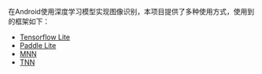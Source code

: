 在Android使用深度学习模型实现图像识别，本项目提供了多种使用方式，使用到的框架如下：
 - [Tensorflow Lite](https://github.com/yeyupiaoling/ClassificationForAndroid/tree/master/TFLiteClassification)
 - [Paddle Lite](https://github.com/yeyupiaoling/ClassificationForAndroid/tree/master/PaddleLiteClassification)
 - [MNN](https://github.com/yeyupiaoling/ClassificationForAndroid/tree/master/MNNClassification)
 - [TNN](https://github.com/yeyupiaoling/ClassificationForAndroid/tree/master/TNNClassification)
